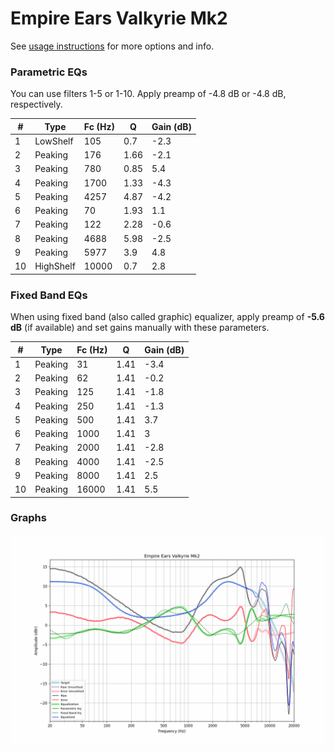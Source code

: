 # Empire Ears Valkyrie Mk2
See [usage instructions](https://github.com/jaakkopasanen/AutoEq#usage) for more options and info.

### Parametric EQs
You can use filters 1-5 or 1-10. Apply preamp of -4.8 dB or -4.8 dB, respectively.

|   # | Type      |   Fc (Hz) |    Q |   Gain (dB) |
|-----|-----------|-----------|------|-------------|
|   1 | LowShelf  |       105 | 0.7  |        -2.3 |
|   2 | Peaking   |       176 | 1.66 |        -2.1 |
|   3 | Peaking   |       780 | 0.85 |         5.4 |
|   4 | Peaking   |      1700 | 1.33 |        -4.3 |
|   5 | Peaking   |      4257 | 4.87 |        -4.2 |
|   6 | Peaking   |        70 | 1.93 |         1.1 |
|   7 | Peaking   |       122 | 2.28 |        -0.6 |
|   8 | Peaking   |      4688 | 5.98 |        -2.5 |
|   9 | Peaking   |      5977 | 3.9  |         4.8 |
|  10 | HighShelf |     10000 | 0.7  |         2.8 |

### Fixed Band EQs
When using fixed band (also called graphic) equalizer, apply preamp of **-5.6 dB** (if available) and set gains manually with these parameters.

|   # | Type    |   Fc (Hz) |    Q |   Gain (dB) |
|-----|---------|-----------|------|-------------|
|   1 | Peaking |        31 | 1.41 |        -3.4 |
|   2 | Peaking |        62 | 1.41 |        -0.2 |
|   3 | Peaking |       125 | 1.41 |        -1.8 |
|   4 | Peaking |       250 | 1.41 |        -1.3 |
|   5 | Peaking |       500 | 1.41 |         3.7 |
|   6 | Peaking |      1000 | 1.41 |         3   |
|   7 | Peaking |      2000 | 1.41 |        -2.8 |
|   8 | Peaking |      4000 | 1.41 |        -2.5 |
|   9 | Peaking |      8000 | 1.41 |         2.5 |
|  10 | Peaking |     16000 | 1.41 |         5.5 |

### Graphs
![](./Empire%20Ears%20Valkyrie%20Mk2.png)

